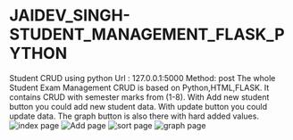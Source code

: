 # JAIDEV_SINGH-STUDENT_MANAGEMENT_FLASK_PYTHON
Student CRUD using python
Url : 127.0.0.1:5000
Method: post 
The whole Student Exam Management CRUD is based on Python,HTML,FLASK.
It contains CRUD with semester marks from (1-8).
With Add new student button you could add new student data.
With update button you could update data.
The graph button is also there with hard added values.
![index page](https://user-images.githubusercontent.com/120723984/211251538-76b2c29c-7970-4c24-ae65-b4154cc26578.png)
![Add page](https://user-images.githubusercontent.com/120723984/211251578-54ebff0c-5426-4a75-87b2-3ddd9ff7bbc0.png)
![sort page](https://user-images.githubusercontent.com/120723984/211251590-a57ab4ef-87d6-4b00-a95c-751b227113b1.png)
![graph page](https://user-images.githubusercontent.com/120723984/211251594-25996e32-05c9-43f4-8e3f-78248a846925.png)
